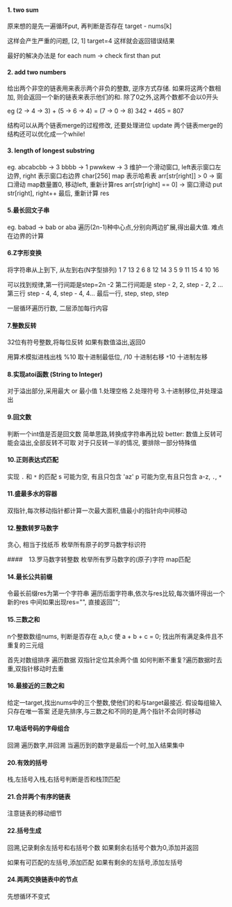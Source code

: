 #### 1. two sum

原来想的是先一遍循环put, 再判断是否存在 target - nums[k]

这样会产生严重的问题, [2, 1] target=4 这样就会返回错误结果

最好的解决办法是 for each num -> check first than put

#### 2. add two numbers

给出两个非空的链表用来表示两个非负的整数, 逆序方式存储.  如果将这两个数相加, 则会返回一个新的链表来表示他们的和.   除了0之外,这两个数都不会以0开头        

eg (2 -> 4 -> 3) + (5 -> 6 -> 4) = (7 -> 0 -> 8)     342 + 465 = 807

结构可以从两个链表merge的过程修改, 还要处理进位
update 两个链表merge的结构还可以优化成一个while!

#### 3. length of longest substring
eg. abcabcbb -> 3  bbbb -> 1   pwwkew -> 3
维护一个滑动窗口, left表示窗口左边界, right 表示窗口右边界
char[256] map 表示哈希表
arr[str[right]] > 0 -> 窗口滑动 map数量置0, 移动left, 重新计算res
arr[str[right] == 0] -> 窗口滑动 put str[right], right++
最后, 重新计算 res

#### 5.最长回文子串
eg. babad -> bab or aba
遍历(2n-1)种中心点,分别向两边扩展,得出最大值.  难点在边界的计算

#### 6.Z字形变换
将字符串从上到下, 从左到右(N字型排列)
1    7    13
2  6 8  12 14
3 5  9 11  15
4   10     16

可以找到规律,第一行间距是step=2n -2
第二行间距是 step - 2, 2, step - 2, 2 ...
第三行 step - 4, 4, step - 4, 4...
最后一行, step, step, step

一层循环遍历行数, 二层添加每行内容

#### 7.整数反转
32位有符号整数,将每位反转
如果有数值溢出,返回0   

用算术模拟进栈出栈
%10 取十进制最低位,
/10 十进制右移
`*`10 十进制左移

#### 8.实现atoi函数 (String to Integer)
对于溢出部分,采用最大 or 最小值
1.处理空格
2.处理符号
3.十进制移位,并处理溢出
#### 9.回文数
判断一个int值是否是回文数
简单思路,转换成字符串再比较
better: 数值上反转可能会溢出,全部反转不可取
对于只反转一半的情况, 要排除一部分特殊值
#### 10.正则表达式匹配
实现 `.` 和 `*` 的匹配
s 可能为空, 有且只包含 'az'
p 可能为空,有且只包含 a-z, `.`, `*`

#### 11.盛最多水的容器
双指针,每次移动指针都计算一次最大面积,值最小的指针向中间移动

#### 12.整数转罗马数字
贪心, 相当于找纸币
枚举所有原子的罗马数字标识符

####　13.罗马数字转整数
枚举所有罗马数字的(原子)字符
map匹配

#### 14.最长公共前缀
令最长前缀res为第一个字符串
遍历后面字符串,依次与res比较,每次循环得出一个新的res
中间如果出现res="", 直接返回"";

#### 15.三数之和
n个整数数组nums, 判断是否存在 a,b,c 使 a + b + c = 0;
找出所有满足条件且不重复的三元组

首先对数组排序
遍历数据
双指针定位其余两个值
如何判断不重复?遍历数据时去重,双指针移动时去重
#### 16.最接近的三数之和
给定一target,找出nums中的三个整数,使他们的和与target最接近. 假设每组输入只存在唯一答案
还是先排序,与三数之和不同的是,两个指针不会同时移动
#### 17.电话号码的字母组合
回溯
遍历数字,并回溯
当遍历到的数字是最后一个时,加入结果集中

#### 20.有效的括号
栈,左括号入栈,右括号判断是否和栈顶匹配

#### 21.合并两个有序的链表
注意链表的移动细节

#### 22.括号生成
回溯,记录剩余左括号和右括号个数
如果剩余右括号个数为0,添加并返回

如果有可匹配的左括号,添加匹配
如果有剩余的左括号,添加左括号

#### 24.两两交换链表中的节点
先想循环不变式
